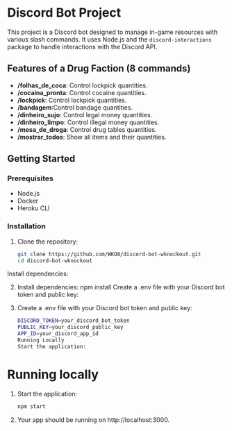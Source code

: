 # Discord Bot Project

This project is a Discord bot designed to manage in-game resources with various slash commands. It uses Node.js and the `discord-interactions` package to handle interactions with the Discord API.

## Features of a Drug Faction (8 commands)

- **/folhas_de_coca**: Control lockpick quantities.
- **/cocaina_pronta**: Control cocaine quantities.
- **/lockpick**: Control lockpick quantities.
- **/bandagem**:Control bandage quantities.
- **/dinheiro_sujo**: Control legal money quantities.
- **/dinheiro_limpo**: Control illegal money quantities.
- **/mesa_de_droga**: Control drug tables quantities.
- **/mostrar_todos**: Show all items and their quantities.

## Getting Started

### Prerequisites

- Node.js
- Docker
- Heroku CLI

### Installation

1. Clone the repository:

   ```bash
   git clone https://github.com/WKO8/discord-bot-wknockout.git
   cd discord-bot-wknockout
Install dependencies:

2. Install dependencies:
npm install
Create a .env file with your Discord bot token and public key:

3. Create a .env file with your Discord bot token and public key:
      ```bash
      DISCORD_TOKEN=your_discord_bot_token
      PUBLIC_KEY=your_discord_public_key
      APP_ID=your_discord_app_id
      Running Locally
      Start the application:
      ```

# Running locally
1. Start the application:
    ```bash
    npm start
    ```

2. Your app should be running on http://localhost:3000.
